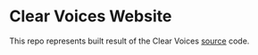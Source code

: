 # Clear Voices Website

This repo represents built result of the Clear Voices [source](https://github.com/jack-kovzel/clear-voices.git) code.